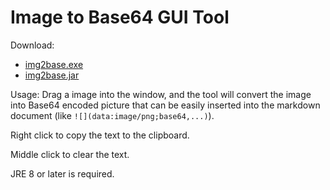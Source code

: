 # Image to Base64 GUI Tool

Download:

* [img2base.exe](https://github.com/Glavo/img2base/releases/download/latest/download/img2base.exe)
* [img2base.jar](https://github.com/Glavo/img2base/releases/download/latest/download/img2base.jar)

Usage: Drag a image into the window, 
and the tool will convert the image into Base64 encoded picture that can be easily inserted into the markdown document (like `![](data:image/png;base64,...)`).

Right click to copy the text to the clipboard.

Middle click to clear the text.

JRE 8 or later is required.
